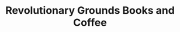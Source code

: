 ---
title: "Revolutionary Grounds Books and Coffee"
url: /tucson/revolutionary-grounds-books-and-coffee/
shop: Kaffee
---